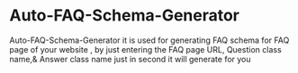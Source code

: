 # Auto-FAQ-Schema-Generator
Auto-FAQ-Schema-Generator  it is used for generating FAQ schema for FAQ page of your website , by just entering the FAQ page URL, Question class name,&amp; Answer class name just in second it will generate for you    

